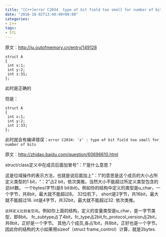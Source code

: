```yaml
---
title: "[C++]error C2034  type of bit field too small for number of bits"
date: "2016-10-02T13:40:40+08:00"
categories:
- C++
tags:
- STL
---
```


原文：http://ju.outofmemory.cn/entry/149128

    struct A 
    {
     int x:1;
     int y:2;
     int z:31;
    };
此时是正确的 

但是：

    struct A 
    {
     int x:1;
     int y:2;
     int z:33;
    };

此时就会有编译错误：`error C2034: 'z' : type of bit field too small for number of bits`



原文：http://zhidao.baidu.com/question/60696610.html

struct/class定义中在成员后面加冒号“：1”是什么意思？

这是位域操作的表示方法，也就是说后面加上“：1”的意思是这个成员的大小占所定义类型的1 bit，“：2”占2 bit，依次类推。当然大小不能超过所定义类型包含的总bit数。
一个bytes(字节)是8 bit(bit)。例如你的结构中定义的类型是u_char，一个字节，共8bit，最大就不能超过8。
32位机下，
short是2字节，共16bit，最大就不能超过16.
int是4字节，共32bit，最大就不能超过32.
依次类推。

`这样定义比较省空间`。例如你上面的结构，定义的变量类型是u_char，是一字节类型，即8bit。
fc_subtype占了4bit，fc_type占2bit,fc_protocol_version占2bit，共8bit，正好是一个字节。
其他八个成员,各占1bit，共8bit，正好也是一个字节。
因此你的结构的大小如果用sizeof（struct frame_control）计算，就是2bytes.
